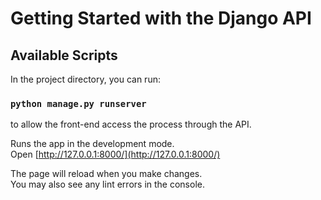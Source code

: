 # Getting Started with the Django API

## Available Scripts

In the project directory, you can run:

### `python manage.py runserver`

to allow the front-end access the process through the API.

Runs the app in the development mode.\
Open [http://127.0.0.1:8000/](http://127.0.0.1:8000/)

The page will reload when you make changes.\
You may also see any lint errors in the console.
